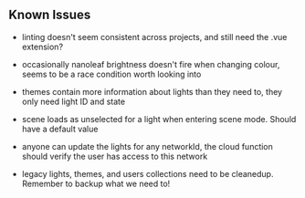 ## Known Issues

- linting doesn't seem consistent across projects, and still need the .vue extension?

- occasionally nanoleaf brightness doesn't fire when changing colour, seems to be a race condition worth looking into

- themes contain more information about lights than they need to, they only need light ID and state

- scene loads as unselected for a light when entering scene mode. Should have a default value

- anyone can update the lights for any networkId, the cloud function should verify the user has access to this network

- legacy lights, themes, and users collections need to be cleanedup. Remember to backup what we need to!
